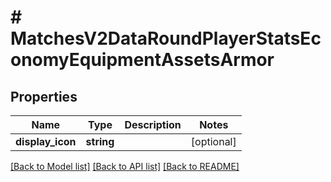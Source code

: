 # # MatchesV2DataRoundPlayerStatsEconomyEquipmentAssetsArmor

## Properties

Name | Type | Description | Notes
------------ | ------------- | ------------- | -------------
**display_icon** | **string** |  | [optional]

[[Back to Model list]](../../README.md#models) [[Back to API list]](../../README.md#endpoints) [[Back to README]](../../README.md)
